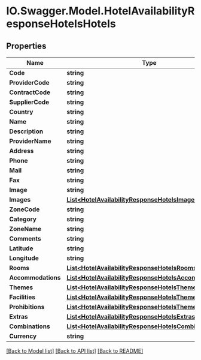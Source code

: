 # IO.Swagger.Model.HotelAvailabilityResponseHotelsHotels
## Properties

Name | Type | Description | Notes
------------ | ------------- | ------------- | -------------
**Code** | **string** |  | [optional] 
**ProviderCode** | **string** |  | [optional] 
**ContractCode** | **string** |  | [optional] 
**SupplierCode** | **string** |  | [optional] 
**Country** | **string** |  | [optional] 
**Name** | **string** |  | [optional] 
**Description** | **string** |  | [optional] 
**ProviderName** | **string** |  | [optional] 
**Address** | **string** |  | [optional] 
**Phone** | **string** |  | [optional] 
**Mail** | **string** |  | [optional] 
**Fax** | **string** |  | [optional] 
**Image** | **string** |  | [optional] 
**Images** | [**List&lt;HotelAvailabilityResponseHotelsImages&gt;**](HotelAvailabilityResponseHotelsImages.md) |  | [optional] 
**ZoneCode** | **string** |  | [optional] 
**Category** | **string** |  | [optional] 
**ZoneName** | **string** |  | [optional] 
**Comments** | **string** |  | [optional] 
**Latitude** | **string** |  | [optional] 
**Longitude** | **string** |  | [optional] 
**Rooms** | [**List&lt;HotelAvailabilityResponseHotelsRooms&gt;**](HotelAvailabilityResponseHotelsRooms.md) |  | [optional] 
**Accommodations** | [**List&lt;HotelAvailabilityResponseHotelsAccommodations&gt;**](HotelAvailabilityResponseHotelsAccommodations.md) |  | [optional] 
**Themes** | [**List&lt;HotelAvailabilityResponseHotelsThemes&gt;**](HotelAvailabilityResponseHotelsThemes.md) |  | [optional] 
**Facilities** | [**List&lt;HotelAvailabilityResponseHotelsThemes&gt;**](HotelAvailabilityResponseHotelsThemes.md) |  | [optional] 
**Prohibitions** | [**List&lt;HotelAvailabilityResponseHotelsThemes&gt;**](HotelAvailabilityResponseHotelsThemes.md) |  | [optional] 
**Extras** | [**List&lt;HotelAvailabilityResponseHotelsExtras&gt;**](HotelAvailabilityResponseHotelsExtras.md) |  | [optional] 
**Combinations** | [**List&lt;HotelAvailabilityResponseHotelsCombinations&gt;**](HotelAvailabilityResponseHotelsCombinations.md) |  | [optional] 
**Currency** | **string** |  | [optional] 

[[Back to Model list]](../README.md#documentation-for-models) [[Back to API list]](../README.md#documentation-for-api-endpoints) [[Back to README]](../README.md)


